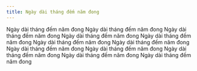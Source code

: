 ```yaml
---
title: Ngày dài tháng đếm năm đong
---
```


Ngày dài tháng đếm năm đong Ngày dài tháng đếm năm đong Ngày dài tháng đếm năm đong Ngày dài tháng đếm năm đong Ngày dài tháng đếm năm đong Ngày dài tháng đếm năm đong Ngày dài tháng đếm năm đong Ngày dài tháng đếm năm đong Ngày dài tháng đếm năm đong Ngày dài tháng đếm năm đong Ngày dài tháng đếm năm đong Ngày dài tháng đếm năm đong